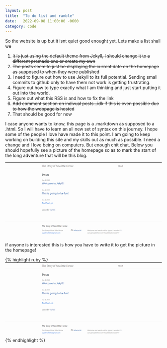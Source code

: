 ```yaml
---
layout: post
title:  "To do list and ramble"
date:   2022-09-08 11:00:00 -0600
category: code
---
```


So the website is up but it isnt quiet good enought yet. Lets make a list shall we
1. ~~It is just using the default theme from Jekyll, I should change it to a different premade one or create my own~~
2. ~~The posts seem to just be displaying the current date on the homepage as supposed to when they were published~~
3. I need to figure out how to use Jekyll to its full potential. Sending small commits to github only to have them not work is getting frustrating.
4. Figure out how to type exactly what I am thinking and just start putting it out into the world.
5. Figure out what this RSS is and how to fix the link
6. ~~Add comment section on indivual posts...idk if this is even possible due to how the webpage is hosted~~
7. That should be good for now

I case anyone wants to know, this page is a .markdown as supposed to a .html. So I will have to learn an all new set of syntax on this journey. I hope some of the people I love have made it to this point. I am going to keep working on building this site and my skills out as much as possible. I need a change and I love being on computers. But enough chit chat. Below you should hopefully see a picture of the homepage so as to mark the start of the long adventure that will be this blog.

![First Homepage](/assests/First%20homepage.png "First Homepage")

if anyone is interested this is how you have to write it to get the picture in the homepage!

{% highlight ruby %}
![First Homepage](/assests/First%20homepage.png "First Homepage")
{% endhighlight %}
